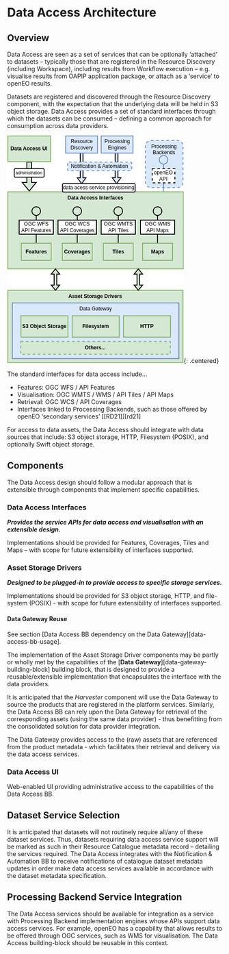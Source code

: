 # Data Access Architecture

## Overview

Data Access are seen as a set of services that can be optionally ‘attached’ to datasets – typically those that are registered in the Resource Discovery (including Workspace), including results from Workflow execution – e.g. visualise results from OAPIP application package, or attach as a ‘service’ to openEO results.

Datasets are registered and discovered through the Resource Discovery component, with the expectation that the underlying data will be held in S3 object storage. Data Access provides a set of standard interfaces through which the datasets can be consumed – defining a common approach for consumption across data providers.

![Data Access](diagrams/data-access.drawio.png){: .centered}

The standard interfaces for data access include…

*	Features: OGC WFS / API Features
*	Visualisation: OGC WMTS / WMS / API Tiles / API Maps
*	Retrieval: OGC WCS / API Coverages
*	Interfaces linked to Processing Backends, such as those offered by openEO ‘secondary services’ [[RD21]][rd21]

For access to data assets, the Data Access should integrate with data sources that include: S3 object storage, HTTP, Filesystem (POSIX), and optionally Swift object storage.

## Components

The Data Access design should follow a modular approach that is extensible through components that implement specific capabilities.

### Data Access Interfaces

**_Provides the service APIs for data access and visualisation with an extensible design._**

Implementations should be provided for Features, Coverages, Tiles and Maps – with scope for future extensibility of interfaces supported.

### Asset Storage Drivers

**_Designed to be plugged-in to provide access to specific storage services._**

Implementations should be provided for S3 object storage, HTTP, and file-system (POSIX) - with scope for future extensibility of interfaces supported.

#### Data Gateway Reuse

See section [Data Access BB dependency on the Data Gateway][data-access-bb-usage].

The implementation of the Asset Storage Driver components may be partly or wholly met by the capabilities of the [**Data Gateway**][data-gateway-building-block] building block, that is designed to provide a reusable/extensible implementation that encapsulates the interface with the data providers.

It is anticipated that the _Harvester_ component will use the Data Gateway to source the products that are registered in the platform services. Similarly, the Data Access BB can rely upon the Data Gateway for retrieval of the corresponding assets (using the same data provider) - thus benefitting from the consolidated solution for data provider integration.

The Data Gateway provides access to the (raw) assets that are referenced from the product metadata - which facilitates their retrieval and delivery via the data access services.

### Data Access UI

Web-enabled UI providing administrative access to the capabilities of the Data Access BB.

## Dataset Service Selection

It is anticipated that datasets will not routinely require all/any of these dataset services. Thus, datasets requiring data access service support will be marked as such in their Resource Catalogue metadata record – detailing the services required. The Data Access integrates with the Notification & Automation BB to receive notifications of catalogue dataset metadata updates in order make data access services available in accordance with the dataset metadata specification.

## Processing Backend Service Integration

The Data Access services should be available for integration as a service with Processing Backend implementation engines whose APIs support data access services. For example, openEO has a capability that allows results to be offered through OGC services, such as WMS for visualisation. The Data Access building-block should be reusable in this context.
